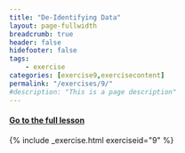 ```yaml
---
title: "De-Identifying Data"
layout: page-fullwidth
breadcrumb: true
header: false
hidefooter: false
tags:
    - exercise
categories: [exercise9,exercisecontent]
permalink: "/exercises/9/"
#description: "This is a page description"
---
```


<h4><a href="{{ site.url }}{{ site.baseurl }}/modules/3/b">Go to the full lesson</a></h4>
{% include _exercise.html exerciseid="9" %}
